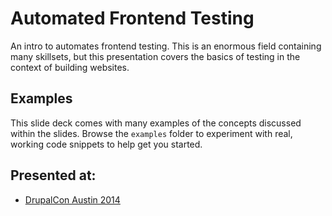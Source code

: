 # Automated Frontend Testing

An intro to automates frontend testing. This is an enormous field containing
many skillsets, but this presentation covers the basics of testing in the
context of building websites.

## Examples

This slide deck comes with many examples of the concepts discussed within the
slides. Browse the `examples` folder to experiment with real, working code
snippets to help get you started.

## Presented at:

* [DrupalCon Austin 2014](https://austin2014.drupal.org/session/automated-frontend-testing)
